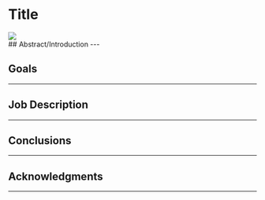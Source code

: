 # Title
<img src="https://i.ibb.co/9c1cCmT/Logo-Tagline-Blue-staffsig.png"/>
<br>
## Abstract/Introduction
---

## Goals
---

## Job Description
---

## Conclusions
---

## Acknowledgments
---
